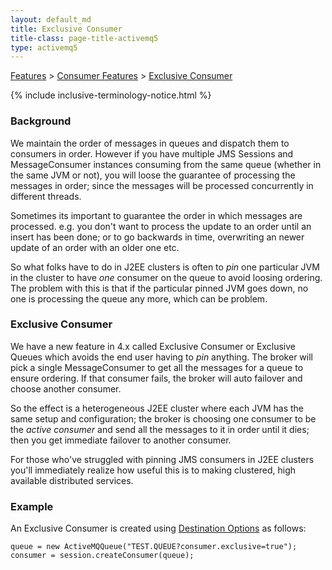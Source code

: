 ```yaml
---
layout: default_md
title: Exclusive Consumer 
title-class: page-title-activemq5
type: activemq5
---
```


[Features](features) > [Consumer Features](consumer-features) > [Exclusive Consumer](exclusive-consumer)

{% include inclusive-terminology-notice.html %}

### Background

We maintain the order of messages in queues and dispatch them to consumers in order. However if you have multiple JMS Sessions and MessageConsumer instances consuming from the same queue (whether in the same JVM or not), you will loose the guarantee of processing the messages in order; since the messages will be processed concurrently in different threads.

Sometimes its important to guarantee the order in which messages are processed. e.g. you don't want to process the update to an order until an insert has been done; or to go backwards in time, overwriting an newer update of an order with an older one etc.

So what folks have to do in J2EE clusters is often to _pin_ one particular JVM in the cluster to have _one_ consumer on the queue to avoid loosing ordering. The problem with this is that if the particular pinned JVM goes down, no one is processing the queue any more, which can be problem.

### Exclusive Consumer

We have a new feature in 4.x called Exclusive Consumer or Exclusive Queues which avoids the end user having to _pin_ anything. The broker will pick a single MessageConsumer to get all the messages for a queue to ensure ordering. If that consumer fails, the broker will auto failover and choose another consumer.

So the effect is a heterogeneous J2EE cluster where each JVM has the same setup and configuration; the broker is choosing one consumer to be the _active consumer_ and send all the messages to it in order until it dies; then you get immediate failover to another consumer.

For those who've struggled with pinning JMS consumers in J2EE clusters you'll immediately realize how useful this is to making clustered, high available distributed services.

### Example

An Exclusive Consumer is created using [Destination Options](destination-options) as follows:
```
queue = new ActiveMQQueue("TEST.QUEUE?consumer.exclusive=true");
consumer = session.createConsumer(queue);
```
